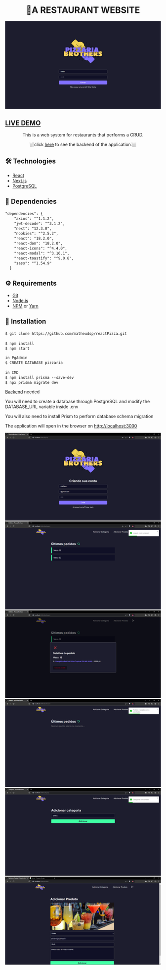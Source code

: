 # <div align="center">🍕A RESTAURANT WEBSITE</div>


<img src="./readme_img/2.png" />    


## <a href="https://react-pizza-gules.vercel.app/" target="_blank">LIVE DEMO</a>


<p align="center">This is a web system for restaurants that performs a CRUD.</p>

<p align="center">🏼click <a href="https://github.com/matheudsp/reactPizza-backend.git" target="_blank">here</a> to see the backend of the application.🏼</p>

                  

## 🛠️ Technologies

<ul>
  <li><a href="https://reactjs.org/">React</a></li>
  <li><a href="https://nextjs.org/">Next.js</a></li>
  <li><a href="https://www.pgadmin.org/">PostgreSQL</a></li>
  
</ul>

## 🧾 Dependencies

```
"dependencies": {
    "axios": "^1.1.2",
    "jwt-decode": "^3.1.2",
    "next": "12.3.0",
    "nookies": "^2.5.2",
    "react": "18.2.0",
    "react-dom": "18.2.0",
    "react-icons": "^4.4.0",
    "react-modal": "^3.16.1",
    "react-toastify": "^9.0.8",
    "sass": "^1.54.9"
  }
```
## ⚙️ Requirements

<ul>
  <li><a href="https://git-scm.com/">Git</a></li>
  <li><a href="https://nodejs.org/en/">Node.js</a></li>
  <li><a href="https://www.npmjs.com/">NPM</a> or <a href="https://yarnpkg.com/">Yarn</a></li>
</ul>

## 🚀 Installation

```
$ git clone https://github.com/matheudsp/reactPizza.git

$ npm install
$ npm start
```

```
in PgAdmin
$ CREATE DATABASE pizzaria

in CMD
$ npm install prisma --save-dev
$ npx prisma migrate dev 

```
<a href="https://github.com/matheudsp/reactPizza-backend" >Backend</a>  needed 
<p>You will need to create a database through PostgreSQL and modify the DATABASE_URL variable inside .env</p>
<p>You will also need to install Prism to perform database schema migration </p>
<p>The application will open in the browser on <a href="http://localhost:3000">http://localhost:3000</a> </p>

<img src="./readme_img/1.png" />    
<img src="./readme_img/3.png" />    
<img src="./readme_img/4.png" />    
<img src="./readme_img/5.png" />    
<img src="./readme_img/6.png" />    
<img src="./readme_img/7.png" />    
